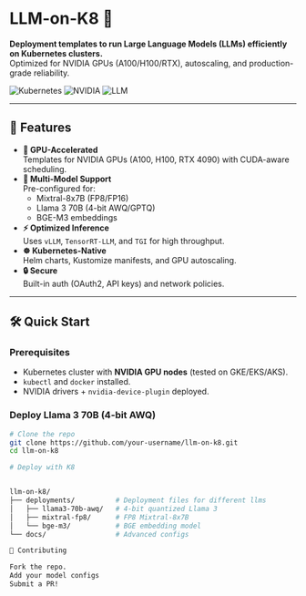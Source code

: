 # LLM-on-K8 🚀

**Deployment templates to run Large Language Models (LLMs) efficiently on Kubernetes clusters.**  
Optimized for NVIDIA GPUs (A100/H100/RTX), autoscaling, and production-grade reliability.

![Kubernetes](https://img.shields.io/badge/Kubernetes-326CE5?logo=kubernetes&logoColor=white)
![NVIDIA](https://img.shields.io/badge/NVIDIA-GPU-76B900?logo=nvidia)
![LLM](https://img.shields.io/badge/LLM-Mixtral%2CLlama%2CBGE-blue)

---

## 📌 Features

- **🚀 GPU-Accelerated**  
  Templates for NVIDIA GPUs (A100, H100, RTX 4090) with CUDA-aware scheduling.
- **🔧 Multi-Model Support**  
  Pre-configured for:
  - Mixtral-8x7B (FP8/FP16)
  - Llama 3 70B (4-bit AWQ/GPTQ)
  - BGE-M3 embeddings
- **⚡ Optimized Inference**  
  Uses `vLLM`, `TensorRT-LLM`, and `TGI` for high throughput.
- **☸️ Kubernetes-Native**  
  Helm charts, Kustomize manifests, and GPU autoscaling.
- **🔒 Secure**  
  Built-in auth (OAuth2, API keys) and network policies.

---

## 🛠️ Quick Start

### Prerequisites
- Kubernetes cluster with **NVIDIA GPU nodes** (tested on GKE/EKS/AKS).
- `kubectl` and `docker` installed.
- NVIDIA drivers + `nvidia-device-plugin` deployed.

### Deploy Llama 3 70B (4-bit AWQ)
```bash
# Clone the repo
git clone https://github.com/your-username/llm-on-k8.git
cd llm-on-k8

# Deploy with K8


llm-on-k8/
├── deployments/          # Deployment files for different llms
│   ├── llama3-70b-awq/   # 4-bit quantized Llama 3
│   ├── mixtral-fp8/      # FP8 Mixtral-8x7B
│   └── bge-m3/           # BGE embedding model
└── docs/                 # Advanced configs

🤝 Contributing

Fork the repo.
Add your model configs
Submit a PR!


